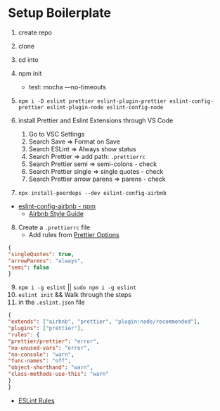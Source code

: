 # Setup Boilerplate

1. create repo
2. clone
3. cd into
4. npm init

   - test: mocha —no-timeouts

5. `npm i -D eslint prettier eslint-plugin-prettier eslint-config-prettier eslint-plugin-node eslint-config-node`

6. install Prettier and Eslint Extensions through VS Code

   1. Go to VSC Settings
   1. Search Save => Format on Save
   1. Search ESLint => Always show status
   1. Search Prettier => add path: `.prettierrc`
   1. Search Prettier semi => semi-colons - check
   1. Search Prettier single => single quotes - check
   1. Search Prettier arrow parens => parens - check

7. `npx install-peerdeps --dev eslint-config-airbnb`

- [eslint-config-airbnb - npm](https://www.npmjs.com/package/eslint-config-airbnb)
  - [Airbnb Style Guide](https://github.com/airbnb/javascript)

8. Create a `.prettierrc` file
   - Add rules from [Prettier Options](https://prettier.io/docs/en/options.html)

```json
{
"singleQuotes": true,
"arrowParens": "always",
"semi": false
}
```

9. `npm i -g eslint` || `sudo npm i -g eslint`
10. `eslint init` && Walk through the steps
11. in the `.eslint.json` file

```json
{
"extends": ["airbnb", "prettier", "plugin:node/recommended"],
"plugins": ["prettier"],
"rules": {
"prettier/prettier": "error",
"no-unused-vars": "error",
"no-console": "warn",
"func-names": "off",
"object-shorthand": "warn",
"class-methods-use-this": "warn"
}
}
```
- [ESLint Rules](https://eslint.org/docs/rules/)